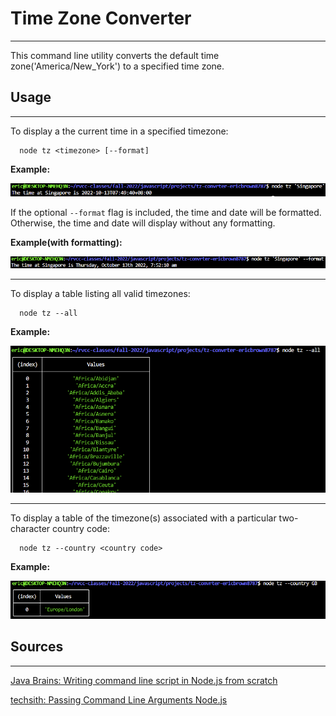# Time Zone Converter

---

This command line utility converts the default time zone('America/New_York') to a specified time zone.

## Usage

---

To display a the current time in a specified timezone:

```
  node tz <timezone> [--format]
```
**Example:**

![Conversion to a specified timezone(unformatted)](img/unformatted.png)

If the optional ```--format``` flag is included, the time and date will be formatted. Otherwise, the time and date will display without any formatting.

**Example(with formatting):**

![Conversion to a specified timezone(formatted)](img/formatted.png)

---

To display a table listing all valid timezones:

```
  node tz --all
```

**Example:**

![Usage of the --all flag](img/all.png)

---

To display a table of the timezone(s) associated with a particular two-character country code:

```
  node tz --country <country code>
```

**Example:**

![Usage of the --country flag](img/country.png)

## Sources

---

[Java Brains: Writing command line script in Node.js from scratch](https://www.youtube.com/watch?v=B047pkqRCak)

[techsith: Passing Command Line Arguments Node.js](https://www.youtube.com/watch?v=5aT02ihNueU)